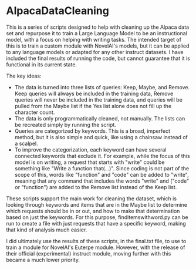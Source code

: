 # AlpacaDataCleaning

This is a series of scripts designed to help with cleaning up the Alpaca data set and repurpose it to train a Large Language Model to be an instructional model, with a focus on helping with writing tasks. The intended target of this is to train a custom module with NovelAI's models, but it can be applied to any language models or adapted for any other instruct datasets. I have included the final results of running the code, but cannot guarantee that it is functional in its current state. 

The key ideas:
- The data is turned into three lists of queries: Keep, Maybe, and Remove. Keep queries will always be included in the training data, Remove queries will never be included in the training data, and queries will be pulled from the Maybe list if the Yes list alone does not fill up the character count. 
- The data is only programmatically cleaned, not manually. The lists can be recreated simply by running the script. 
- Queries are categorized by keywords. This is a broad, imperfect method, but it is also simple and quick, like using a chainsaw instead of a scalpel. 
- To improve the categorization, each keyword can have several connected keywords that exclude it. For example, while the focus of this model is on writing, a request that starts with "write" could be something like "Write a function that(...)". Since coding is not part of the scope of this, words like "function" and "code" can be added to "write", meaning that any command that includes the words "write" and ("code" or "function") are added to the Remove list instead of the Keep list. 

These scripts support the main work for cleaning the dataset, which is looking through keywords and items that are in the Maybe list to determine which requests should be in or out, and how to make that determination based on just the keywords. For this purpose, finditemswithword.py can be run to create a file with just requests that have a specific keyword, making that kind of analysis much easier. 

I did ultimately use the results of these scripts, in the final.txt file, to use to train a module for NovelAI's Euterpe module. However, with the release of their official (experimental) instruct module, moving further with this became a much lower priority. 
